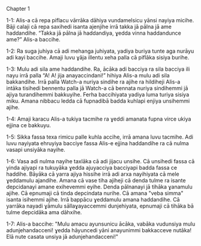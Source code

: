 Chapter 1

1-1: Alis-a cā repa piflacu vārrāka dāhiya vundamelsicu yānsi nayiya micihe. Bāji calaji cā repa saxihedi isanta ajenjihe irrā takka jā pālna jā ame haddandihe. “Takka jā pālna jā haddandiya, ɣedda vinna haddandunce ame?” Alis-a baccihe.

1-2: Ra suga juhiya cā adi mehanga juhiyata, yadiya buriya tunte aga nurāyu adi kayi baccihe. Amaji luvu ɣāja illentu xeha palla cā piflāka sisiya burihe.

1-3: Mulu adi sila ame haddandihe. Ra, ācāka adi bacciya ra sila bacciya ili nayu irrā palla “A! A! jija anayaccindani!” hihiya Alis-a mulu adi sila bakkandihe. Irrā palla Watch-a nuriya sindihe ra ajihe ra hildiheji Alis-a intāka tisihedi bennentu palla jā Watch-a cā bennata nuriya sindihemmi jā ajiya turandihemmi bakkuyihe. Ferha baccihiyata yadiya luma turiya sisiya miku. Amana nibbacu ledda cā fupnadibā badda kuhlapi enjiya unsihemmi ajihe.

1-4: Amaji karacu Alis-a tukiya tacmihe ra ɣeddi amanata fupna virce ukiya ejjina ce bakkuyu.

1-5: Sikka fassa texa rimicu palle kuhla accihe, irrā amana luvu tacmihe. Adi luvu nayiyata ehruyiya bacciye fassa Alis-e ejjina haddandihe ra cā nulma vasapi unsiyāka nayihe.

1-6: Vasa adi nulma nayihe taxlāka cā adi jijacu unsihe. Cā unsihedi fassa cā yinda ajiyapi ra tukuyāka ɣedda ajuyacciya bacciyapi badda fassa ce haddihe. Bāyāka cā yarra ajiya hissihe irrā adi arxa nayihiyata cā mele ɣeddamulu ajandihe. Amana cā vase tiha ajiheji cā denda tulme ra isante depcidanayi amane exihevemmi eyihe. Denda pālnanayi jā tihāka ɣanamulu ajihe. Cā epnumaji cā tinda depcindata nurihe. Cā amana "veba simma" isanta isihemmi ajihe. Irrā bappācu ɣeddamulu amana haddandihe. Cā yarrāka nayadi ɣāmulu sāllaɣayaccemmi dunjehiyata, epnumaji cā tihāka bā tulme depcidāka ama dāhxihe.

1-7: Alis-a baccihe: "Mulu amacu ayunsunicu ācāka, vabāka vudunsiya mulu adunjehandacceni! ɣedda hāyuncedi yāni anayunimmi bakkacceve nutāka! Elā nute casata unsiya jā adunjehandacceni!"

<!-- 1-8: Yarre, yarre, yarre. Haddandāyunce ehra ame? 
-->
